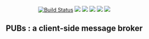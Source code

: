 <p align="center">
    <a href="https://circleci.com/gh/gunerkaanalkim/pubs/tree/dev"><img src="https://circleci.com/gh/gunerkaanalkim/pubs.svg?style=shield" alt="Build Status"></a>
    <a href="https://codecov.io/gh/gunerkaanalkim/pub-sub"><img src="https://codecov.io/gh/gunerkaanalkim/pub-sub/branch/master/graph/badge.svg" /></a>
    <a href="https://opensource.org/licenses/MIT"><img src="https://img.shields.io/badge/License-MIT-green.svg"/></a>
    <a href="https://github.com/gunerkaanalkim/pubs/issues"><img src="https://img.shields.io/github/issues/gunerkaanalkim/pubs?color=red"/></a>
    <a href="https://www.npmjs.com/package/pubs-js"><img src="https://img.shields.io/github/issues-closed/gunerkaanalkim/pubs?color=green"/></a>
    <a href="https://www.npmjs.com/package/pubs-js"><img src="https://img.shields.io/npm/v/pubs-js.svg?color=yellow"/></a>
</p>

<h2 align="center"><b>PUBs : </b> a client-side message broker </h2>